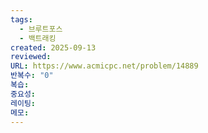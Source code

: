 ```yaml
---
tags:
  - 브루트포스
  - 백트래킹
created: 2025-09-13
reviewed:
URL: https://www.acmicpc.net/problem/14889
반복수: "0"
복습:
중요성:
레이팅:
메모:
---
```

